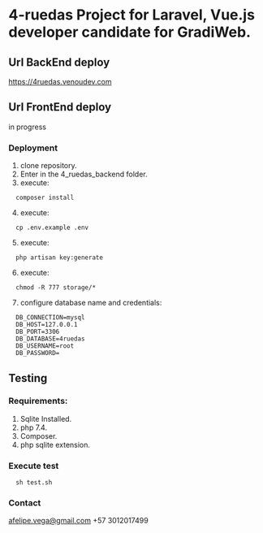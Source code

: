 # 4-ruedas Project for Laravel, Vue.js developer candidate for GradiWeb.


## Url BackEnd deploy 

https://4ruedas.venoudev.com

## Url FrontEnd deploy

in progress

### Deployment

1. clone repository.
2. Enter in the 4_ruedas_backend folder.
3. execute:
  ```
    composer install
  ```
4. execute:
  ```
    cp .env.example .env
  ```
5. execute:
  ```
    php artisan key:generate
  ```
6. execute:
  ```
    chmod -R 777 storage/*
  ```
7. configure database name and credentials:
  ```
    DB_CONNECTION=mysql
    DB_HOST=127.0.0.1
    DB_PORT=3306
    DB_DATABASE=4ruedas
    DB_USERNAME=root
    DB_PASSWORD=
  ```
## Testing

### Requirements:

1. Sqlite Installed.
2. php 7.4.
3. Composer.
4. php sqlite extension.

### Execute test

  ```
    sh test.sh
  ```
  
### Contact
  
  afelipe.vega@gmail.com
  +57 3012017499
